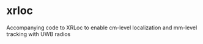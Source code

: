 # xrloc
Accompanying code to XRLoc to enable cm-level localization and mm-level tracking with UWB radios  
